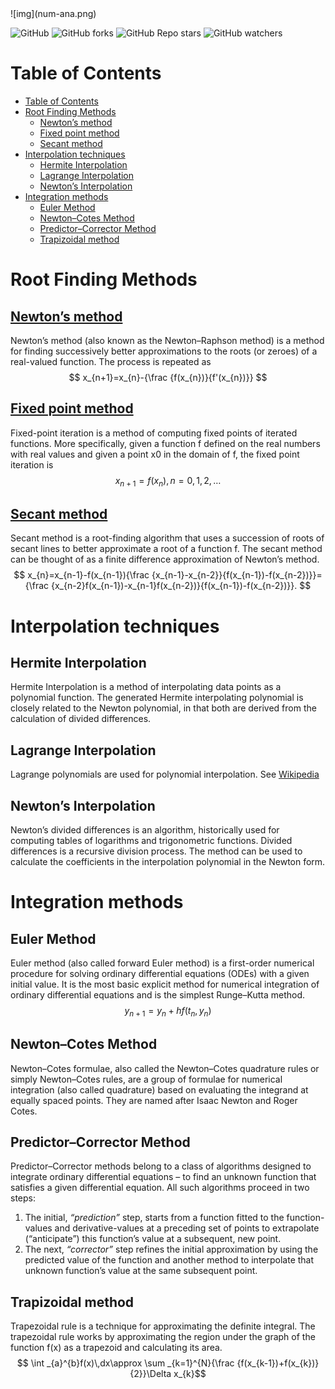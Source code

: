 <meta name="google-site-verification" content="t0bH_cniRqsSN85ylxqUtxc1MJhB1riT48a9YEZXHlE" />
![img](num-ana.png)

![GitHub](https://img.shields.io/github/license/jishnurajendran/Numerical-analysis?style=for-the-badge) ![GitHub forks](https://img.shields.io/github/forks/jishnurajendran/Numerical-analysis?style=for-the-badge) ![GitHub Repo stars](https://img.shields.io/github/stars/jishnurajendran/Numerical-analysis?style=for-the-badge) ![GitHub watchers](https://img.shields.io/github/watchers/jishnurajendran/Numerical-analysis?style=for-the-badge)
# Table of Contents

- [Table of Contents](#table-of-contents)
- [Root Finding Methods](#root-finding-methods)
  - [Newton’s method](#newtons-method)
  - [Fixed point method](#fixed-point-method)
  - [Secant method](#secant-method)
- [Interpolation techniques](#interpolation-techniques)
  - [Hermite Interpolation](#hermite-interpolation)
  - [Lagrange Interpolation](#lagrange-interpolation)
  - [Newton’s Interpolation](#newtons-interpolation)
- [Integration methods](#integration-methods)
  - [Euler Method](#euler-method)
  - [Newton–Cotes Method](#newtoncotes-method)
  - [Predictor–Corrector Method](#predictorcorrector-method)
  - [Trapizoidal method](#trapizoidal-method)




<a id="orgb9f3b27"></a>

# Root Finding Methods


<a id="org5aff3b6"></a>

## [Newton&rsquo;s method](https://en.wikipedia.org/wiki/Newton%27s_method)

Newton&rsquo;s method (also known as the Newton–Raphson method) is a method for finding successively better approximations to the roots (or zeroes) of a real-valued function. The process is repeated as 
$$ x_{n+1}=x_{n}-{\frac {f(x_{n})}{f'(x_{n})}} $$


<a id="orgae5aef4"></a>

## [Fixed point method](https://en.wikipedia.org/wiki/Fixed-point_iteration)

Fixed-point iteration is a method of computing fixed points of iterated functions. More specifically, given a function f defined on the real numbers with real values and given a point x0 in the domain of f, the fixed point iteration is
$$ x_{n+1}=f(x_{n}),\,n=0,1,2,\dots$$


<a id="orgfe96e43"></a>

## [Secant method](https://en.wikipedia.org/wiki/Secant_method)

Secant method is a root-finding algorithm that uses a succession of roots of secant lines to better approximate a root of a function f. The secant method can be thought of as a finite difference approximation of Newton&rsquo;s method.
$$ x_{n}=x_{n-1}-f(x_{n-1}){\frac {x_{n-1}-x_{n-2}}{f(x_{n-1})-f(x_{n-2})}}={\frac {x_{n-2}f(x_{n-1})-x_{n-1}f(x_{n-2})}{f(x_{n-1})-f(x_{n-2})}}. $$


<a id="orgdeb2d2a"></a>

# Interpolation techniques


<a id="orgf4345c9"></a>

## Hermite Interpolation

Hermite Interpolation is a method of interpolating data points as a polynomial function. The generated Hermite interpolating polynomial is closely related to the Newton polynomial, in that both are derived from the calculation of divided differences.


<a id="orgb214da6"></a>

## Lagrange Interpolation

Lagrange polynomials are used for polynomial interpolation. See [Wikipedia](https://en.wikipedia.org/wiki/Lagrange_polynomial)


<a id="orge9414b5"></a>

## Newton&rsquo;s Interpolation

Newton&rsquo;s divided differences is an algorithm, historically used for computing tables of logarithms and trigonometric functions. Divided differences is a recursive division process. The method can be used to calculate the coefficients in the interpolation polynomial in the Newton form.


<a id="org9c17267"></a>

# Integration methods


<a id="org7e8581e"></a>

## Euler Method

Euler method (also called forward Euler method) is a first-order numerical procedure for solving ordinary differential equations (ODEs) with a given initial value. It is the most basic explicit method for numerical integration of ordinary differential equations and is the simplest Runge–Kutta method.
$$ y_{n+1} = y_{n} + h f(t_{n} , y_{n}) $$


<a id="org0d8f9cb"></a>

## Newton–Cotes Method

Newton–Cotes formulae, also called the Newton–Cotes quadrature rules or simply Newton–Cotes rules, are a group of formulae for numerical integration (also called quadrature) based on evaluating the integrand at equally spaced points. They are named after Isaac Newton and Roger Cotes.


<a id="org35c5fc3"></a>

## Predictor–Corrector Method

Predictor–Corrector methods belong to a class of algorithms designed to integrate ordinary differential equations – to find an unknown function that satisfies a given differential equation. All such algorithms proceed in two steps:

1.  The initial, *&ldquo;prediction&rdquo;* step, starts from a function fitted to the function-values and derivative-values at a preceding set of points to extrapolate (&ldquo;anticipate&rdquo;) this function&rsquo;s value at a subsequent, new point.
2.  The next, *&ldquo;corrector&rdquo;* step refines the initial approximation by using the predicted value of the function and another method to interpolate that unknown function&rsquo;s value at the same subsequent point.


<a id="orgb0d837c"></a>

## Trapizoidal method

Trapezoidal rule is a technique for approximating the definite integral. The trapezoidal rule works by approximating the region under the graph of the function f(x) as a trapezoid and calculating its area.
$$ \int _{a}^{b}f(x)\,dx\approx \sum _{k=1}^{N}{\frac {f(x_{k-1})+f(x_{k})}{2}}\Delta x_{k}$$


